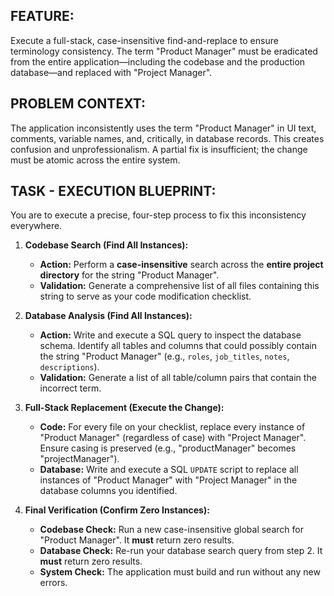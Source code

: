 ## FEATURE:
Execute a full-stack, case-insensitive find-and-replace to ensure terminology consistency. The term "Product Manager" must be eradicated from the entire application—including the codebase and the production database—and replaced with "Project Manager".

## PROBLEM CONTEXT:
The application inconsistently uses the term "Product Manager" in UI text, comments, variable names, and, critically, in database records. This creates confusion and unprofessionalism. A partial fix is insufficient; the change must be atomic across the entire system.

## TASK - EXECUTION BLUEPRINT:
You are to execute a precise, four-step process to fix this inconsistency everywhere.

1.  **Codebase Search (Find All Instances):**
    * **Action:** Perform a **case-insensitive** search across the **entire project directory** for the string "Product Manager".
    * **Validation:** Generate a comprehensive list of all files containing this string to serve as your code modification checklist.

2.  **Database Analysis (Find All Instances):**
    * **Action:** Write and execute a SQL query to inspect the database schema. Identify all tables and columns that could possibly contain the string "Product Manager" (e.g., `roles`, `job_titles`, `notes`, `descriptions`).
    * **Validation:** Generate a list of all table/column pairs that contain the incorrect term.

3.  **Full-Stack Replacement (Execute the Change):**
    * **Code:** For every file on your checklist, replace every instance of "Product Manager" (regardless of case) with "Project Manager". Ensure casing is preserved (e.g., "productManager" becomes "projectManager").
    * **Database:** Write and execute a SQL `UPDATE` script to replace all instances of "Product Manager" with "Project Manager" in the database columns you identified.

4.  **Final Verification (Confirm Zero Instances):**
    * **Codebase Check:** Run a new case-insensitive global search for "Product Manager". It **must** return zero results.
    * **Database Check:** Re-run your database search query from step 2. It **must** return zero results.
    * **System Check:** The application must build and run without any new errors.